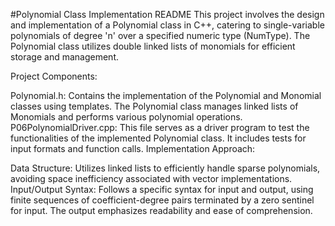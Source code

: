 #Polynomial Class Implementation README
This project involves the design and implementation of a Polynomial class in C++, catering to single-variable polynomials of degree 'n' over a specified numeric type (NumType). The Polynomial class utilizes double linked lists of monomials for efficient storage and management.

Project Components:

Polynomial.h: Contains the implementation of the Polynomial and Monomial classes using templates. The Polynomial class manages linked lists of Monomials and performs various polynomial operations.
P06PolynomialDriver.cpp: This file serves as a driver program to test the functionalities of the implemented Polynomial class. It includes tests for input formats and function calls.
Implementation Approach:

Data Structure: Utilizes linked lists to efficiently handle sparse polynomials, avoiding space inefficiency associated with vector implementations.
Input/Output Syntax: Follows a specific syntax for input and output, using finite sequences of coefficient-degree pairs terminated by a zero sentinel for input. The output emphasizes readability and ease of comprehension.
